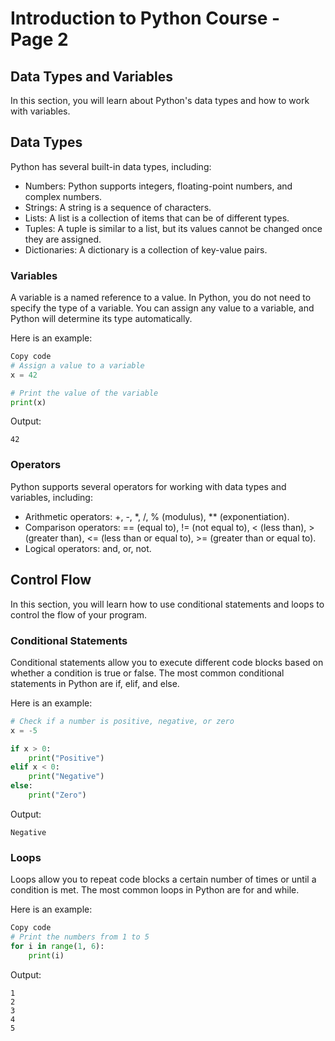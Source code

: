 # Introduction to Python Course - Page 2

## Data Types and Variables
In this section, you will learn about Python's data types and how to work with variables.

## Data Types
Python has several built-in data types, including:

- Numbers: Python supports integers, floating-point numbers, and complex numbers.
- Strings: A string is a sequence of characters.
- Lists: A list is a collection of items that can be of different types.
- Tuples: A tuple is similar to a list, but its values cannot be changed once they are assigned.
- Dictionaries: A dictionary is a collection of key-value pairs.

### Variables
A variable is a named reference to a value. In Python, you do not need to specify the type of a variable. You can assign any value to a variable, and Python will determine its type automatically.

Here is an example:

```python
Copy code
# Assign a value to a variable
x = 42

# Print the value of the variable
print(x)
```

Output:

```
42
```

### Operators
Python supports several operators for working with data types and variables, including:

- Arithmetic operators: +, -, *, /, % (modulus), ** (exponentiation).
- Comparison operators: == (equal to), != (not equal to), < (less than), > (greater than), <= (less than or equal to), >= (greater than or equal to).
- Logical operators: and, or, not.

## Control Flow
In this section, you will learn how to use conditional statements and loops to control the flow of your program.

### Conditional Statements
Conditional statements allow you to execute different code blocks based on whether a condition is true or false. The most common conditional statements in Python are if, elif, and else.

Here is an example:

```py
# Check if a number is positive, negative, or zero
x = -5

if x > 0:
    print("Positive")
elif x < 0:
    print("Negative")
else:
    print("Zero")
```

Output:

```
Negative
```

### Loops
Loops allow you to repeat code blocks a certain number of times or until a condition is met. The most common loops in Python are for and while.

Here is an example:

```py
Copy code
# Print the numbers from 1 to 5
for i in range(1, 6):
    print(i)
```

Output:

```
1
2
3
4
5
```